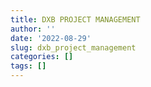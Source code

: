 ```yaml
---
title: DXB PROJECT MANAGEMENT
author: ''
date: '2022-08-29'
slug: dxb_project_management
categories: []
tags: []
---
```

